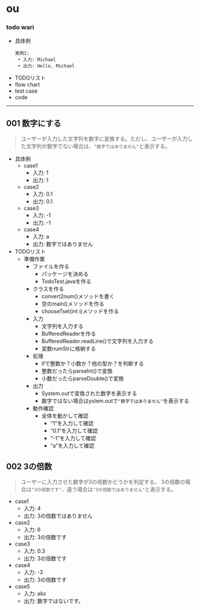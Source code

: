 # ou

### todo wari
  - 具体例
     ```
     実例1:
      • 入力: Michael
      • 出力: Hello, Michael
    ```
  - TODOリスト
  - flow chart
  - test case
  - code
----
## 001 数字にする
  > ユーザーが入力した文字列を数字に変換する。ただし、ユーザーが入力した文字列が数字でない場合は、`"数字ではありません"`と表示する。
  - 具体例
    - case1
      - 入力: 1
      - 出力: 1
    - case2
      - 入力: 0.1
      - 出力: 0.1
    - case3
      - 入力: -1
      - 出力: -1
    - case4
      - 入力: a
      - 出力: 数字ではありません
  - TODOリスト
    - 準備作業
      - ファイルを作る
        - パッケージを決める
        - TodoTest.javaを作る
      - クラスを作る
        - convert2num()メソッドを書く
        - 空のmain()メソッドを作る
        - chooseTset(int i)メソッドを作る
      - 入力
          - 文字列を入力する
          - BufferedReaderを作る
          - BufferedReader.readLine()で文字列を入力する
          - 変数numStrに格納する
      - 処理
        - ifで整数か？小数か？他の型か？を判断する
        - 整数だったらparseInt()で変換
        - 小数だったらparseDouble()で変換
      - 出力
        - System.outで変換された数字を表示する
        - 数字ではない場合はystem.outで`"数字ではありません"`を表示する
      - 動作確認
        - 全体を動かして確認
          - “1”を入力して確認
          - “0.1”を入力して確認
          - “-1”を入力して確認
          - “a”を入力して確認

## 002 3の倍数
  > ユーザーに入力させた数字が3の倍数かどうかを判定する。 3の倍数の場合は`"3の倍数です"`、違う場合は`"3の倍数ではありません"`と表示する。
  - case1
    - 入力: 4
    - 出力: 3の倍数ではありません
  - case2
    - 入力: 6
    - 出力: 3の倍数です
  - case3
    - 入力: 0.3
    - 出力: 3の倍数です
  - case4
    - 入力: -3
    - 出力: 3の倍数です
  - case5
    - 入力: abc
    - 出力: 数字ではないです。
